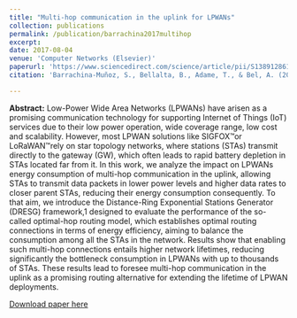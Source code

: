 ```yaml
---
title: "Multi-hop communication in the uplink for LPWANs"
collection: publications
permalink: /publication/barrachina2017multihop
excerpt:
date: 2017-08-04
venue: 'Computer Networks (Elsevier)'
paperurl: 'https://www.sciencedirect.com/science/article/pii/S1389128617302207'
citation: 'Barrachina-Muñoz, S., Bellalta, B., Adame, T., & Bel, A. (2017). Multi-hop communication in the uplink for LPWANs. <i>Computer Networks, 123,</i> 153-168.'

---
```

**Abstract:** Low-Power Wide Area Networks (LPWANs) have arisen as a promising communication technology for supporting Internet of Things (IoT) services due to their low power operation, wide coverage range, low cost and scalability. However, most LPWAN solutions like SIGFOX™or LoRaWAN™rely on star topology networks, where stations (STAs) transmit directly to the gateway (GW), which often leads to rapid battery depletion in STAs located far from it. In this work, we analyze the impact on LPWANs energy consumption of multi-hop communication in the uplink, allowing STAs to transmit data packets in lower power levels and higher data rates to closer parent STAs, reducing their energy consumption consequently. To that aim, we introduce the Distance-Ring Exponential Stations Generator (DRESG) framework,1 designed to evaluate the performance of the so-called optimal-hop routing model, which establishes optimal routing connections in terms of energy efficiency, aiming to balance the consumption among all the STAs in the network. Results show that enabling such multi-hop connections entails higher network lifetimes, reducing significantly the bottleneck consumption in LPWANs with up to thousands of STAs. These results lead to foresee multi-hop communication in the uplink as a promising routing alternative for extending the lifetime of LPWAN deployments.

[Download paper here](https://arxiv.org/abs/1611.08703)